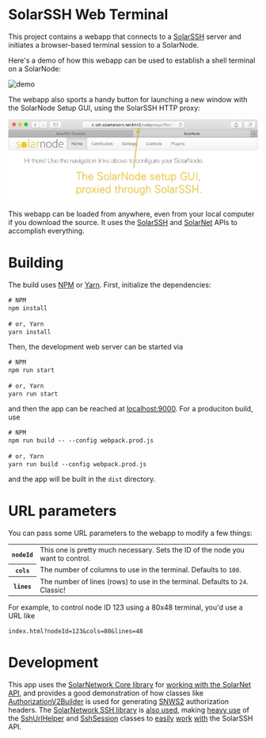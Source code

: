 # SolarSSH Web Terminal

This project contains a webapp that connects to a [SolarSSH][solarssh] server and
initiates a browser-based terminal session to a SolarNode.

Here's a demo of how this webapp can be used to establish a shell terminal on a SolarNode:

![demo](docs/solarssh-demo-shell.gif)

The webapp also sports a handy button for launching a new window with the SolarNode Setup
GUI, using the SolarSSH HTTP proxy:

![httpproxy](docs/solarssh-demo-http-proxy.png)

This webapp can be loaded from anywhere, even from your local computer if you download the
source. It uses the [SolarSSH][solarssh-api] and [SolarNet][solarnet-api] APIs to
accomplish everything.

# Building

The build uses [NPM][npm] or [Yarn][yarn]. First, initialize the dependencies:

```shell
# NPM
npm install

# or, Yarn
yarn install
```

Then, the development web server can be started via

```shell
# NPM
npm run start

# or, Yarn
yarn run start
```

and then the app can be reached at [localhost:9000](http://localhost:9000). For a
produciton build, use

```shell
# NPM
npm run build -- --config webpack.prod.js

# or, Yarn
yarn run build --config webpack.prod.js
```

and the app will be built in the `dist` directory.


# URL parameters

You can pass some URL parameters to the webapp to modify a few things:

<table>
	<tr>
		<th><code>nodeId</code></th>
		<td>This one is pretty much necessary. Sets the ID of the node you want to control.</td>
	</tr>
	<tr>
		<th><code>cols</code></th>
		<td>The number of columns to use in the terminal. Defaults to <code>100</code>.</td>
	</tr>
	<tr>
		<th><code>lines</code></th>
		<td>The number of lines (rows) to use in the terminal. Defaults to <code>24</code>. Classic!</td>
	</tr>
</table>

For example, to control node ID 123 using a 80x48 terminal, you'd use a URL like

	index.html?nodeId=123&cols=80&lines=48

# Development

This app uses the [SolarNetwork Core library][sn-api-core] for [working with the SolarNet
API][core-api-imports], and provides a good demonstration of how classes like
[AuthorizationV2Builder][auth-builder] is used for generating [SNWS2][snws2] authorization
headers. The [SolarNetwork SSH library][sn-api-ssh] is [also used][ssh-api-imports],
making [heavy use][SshUrlHelper-use] of the [SshUrlHelper][SshUrlHelper] and
[SshSession][SshSession] classes to [easily][ws-auth] [work][term-settings]
[with][sess-json] the SolarSSH API.


  [npm]: https://www.npmjs.com/
  [yarn]: https://yarnpkg.com/
  [solarssh]: https://github.com/SolarNetwork/solarnetwork-mysolarnode/tree/develop/solarssh
  [solarssh-api]: https://github.com/SolarNetwork/solarnetwork/wiki/SolarSSH-API
  [solarnet-api]: https://github.com/SolarNetwork/solarnetwork/wiki/API-Developer-Guide
  [sn-api-core]: https://github.com/SolarNetwork/sn-api-core-js
  [sn-api-ssh]: https://github.com/SolarNetwork/sn-api-ssh-js
  [auth-builder]: https://github.com/SolarNetwork/sn-api-core-js/blob/master/src/net/authV2.js
  [d3-request]: https://github.com/d3/d3-request
  [snws2]: https://github.com/SolarNetwork/solarnetwork/wiki/SolarNet-API-authentication-scheme-V2
  [SshUrlHelper]: https://github.com/SolarNetwork/sn-api-ssh-js/blob/master/src/net/sshUrlHelperMixin.js
  [SshSession]: https://github.com/SolarNetwork/sn-api-ssh-js/blob/master/src/domain/sshSession.js
  [core-api-imports]: https://github.com/SolarNetwork/solarnetwork-mysolarnode/blob/17dc55859fcf88f12c77f200641fffaf5335a8e4/solarssh-webterminal/src/solarssh.js#L3-L9
  [ssh-api-imports]: https://github.com/SolarNetwork/solarnetwork-mysolarnode/blob/17dc55859fcf88f12c77f200641fffaf5335a8e4/solarssh-webterminal/src/solarssh.js#L10-L17
  [SshUrlHelper-use]: https://github.com/SolarNetwork/solarnetwork-mysolarnode/blob/17dc55859fcf88f12c77f200641fffaf5335a8e4/solarssh-webterminal/src/solarssh.js#L216-L217
  [ws-auth]: https://github.com/SolarNetwork/solarnetwork-mysolarnode/blob/17dc55859fcf88f12c77f200641fffaf5335a8e4/solarssh-webterminal/src/solarssh.js#L395-L402
  [term-settings]: https://github.com/SolarNetwork/solarnetwork-mysolarnode/blob/17dc55859fcf88f12c77f200641fffaf5335a8e4/solarssh-webterminal/src/solarssh.js#L68
  [sess-json]: https://github.com/SolarNetwork/solarnetwork-mysolarnode/blob/17dc55859fcf88f12c77f200641fffaf5335a8e4/solarssh-webterminal/src/solarssh.js#L109
